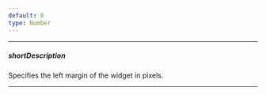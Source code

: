 ```yaml
---
default: 0
type: Number
---
```

---
##### shortDescription
Specifies the left margin of the widget in pixels.

---
